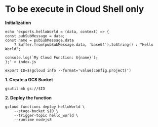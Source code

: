 # **To be execute in Cloud Shell only**

**Initialization**
    
    echo 'exports.helloWorld = (data, context) => {
    const pubSubMessage = data;
    const name = pubSubMessage.data
        ? Buffer.from(pubSubMessage.data, 'base64').toString() : "Hello World";

    console.log(`My Cloud Function: ${name}`);
    };' > index.js

    export ID=$(gcloud info --format='value(config.project)')

**1. Create a GCS Bucket**

    gsutil mb gs://$ID

**2. Deploy the function**

    gcloud functions deploy helloWorld \
        --stage-bucket $ID \
        --trigger-topic hello_world \
        --runtime nodejs8
